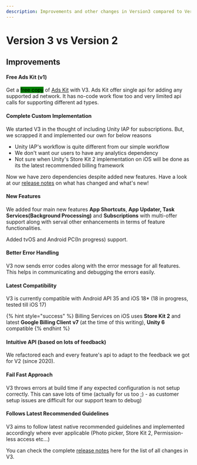 ```yaml
---
description: Improvements and other changes in Version3 compared to Version 2
---
```


# Version 3 vs Version 2

## Improvements

#### Free Ads Kit (v1)

Get a <mark style="background-color:green;">free copy</mark> of [Ads Kit](https://link.voxelbusters.com/ads-kit) with V3. Ads Kit offer single api for adding any supported ad network. It has no-code work flow too and very limited api calls for supporting different ad types.

#### Complete Custom Implementation

We started V3 in the thought of including Unity IAP for subscriptions. But, we scrapped it and implemented our own for below reasons

* Unity IAP's workflow is quite different from our simple workflow
* We don't want our users to have any analytics dependency
* Not sure when Unity's Store Kit 2 implementation on iOS will be done as its the latest recommended billing framework

Now we have zero dependencies despite added new features. Have a look at our [release notes](release-notes.md) on what has changed and what's new!

#### New Features

We added four main new features **App Shortcuts**, **App Updater, Task Services(Background Processing)** and **Subscriptions** with multi-offer support along with serval other enhancements in terms of feature functionalities.

Added tvOS and Android PC(In progress) support.

#### Better Error Handling

V3 now sends error codes along with the error message for all features. This helps in communicating and debugging the errors easily.

#### Latest Compatibility

V3 is currently compatible with Android API 35 and iOS 18\* (18 in progress, tested till iOS 17)

{% hint style="success" %}
Billing Services on iOS uses **Store Kit 2** and latest **Google Billing Client** **v7** (at the time of this writing), **Unity 6** compatible
{% endhint %}

#### Intuitive API (based on lots of feedback)

We refactored each and every feature's api to adapt to the feedback we got for V2 (since 2020).

#### Fail Fast Approach

V3 throws errors at build time if any expected configuration is not setup correctly. This can save lots of time (actually for us too ;) - as customer setup issues are difficult for our support team to debug)

#### Follows Latest Recommended Guidelines

V3 aims to follow latest native recommended guidelines and implemented accordingly where ever applicable (Photo picker, Store Kit 2, Permission-less access etc...)



You can check the complete [release notes](release-notes.md) here for the list of all changes in V3.

